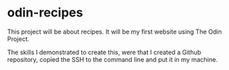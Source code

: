 # odin-recipes

This project will be about recipes. It will be my first website using The Odin Project.

The skills I demonstrated to create this, were that I created a Github repository, copied the SSH to the command line and put it in my machine.